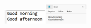 <img src="https://github.com/hiranfbcj/file1/blob/main/readme1.png" width=130>
<img src="https://github.com/hiranfbcj/file1/blob/main/readme2.png" width=130>
